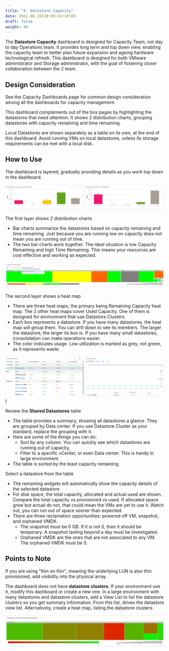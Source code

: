 ```yaml
---
title: "4. Datastore Capacity"
date: 2021-06-15T20:49:41+10:00
draft: false
weight: 40
---
```



The **Datastore Capacity** dashboard is designed for Capacity Team, not day to day Operations team. It provides long term and top down view, enabling the capacity team to better plan future expansion and ageing hardware technological refresh. This dashboard is designed for both VMware administrator and Storage administrator, with the goal of fostering closer collaboration between the 2 team.

## Design Consideration

See the Capacity Dashboards page for common design consideration among all the dashboards for capacity management. 

This dashboard complements out of the box pages by highlighting the datastores that need attention. It shows 2 distribution charts, grouping datastores with capacity remaining and time remaining. 

Local Datastores are shown separately as a table on its own, at the end of this dashboard. Avoid running VMs on local datastores, unless its storage requirements can be met with a local disk.

## How to Use

The dashboard is layered, gradually providing details as you work top down in the dashboard.

![](3.3.4-fig-1.png)
 
The first layer shows 2 distribution charts
- Bar charts summarize the datastores based on capacity remaining and time remaining. Just because you are running low on capacity does not mean you are running out of time. 
- The two bar charts work together. The ideal situation is low Capacity Remaining and high Time Remaining. This means your resources are cost effective and working as expected.

![](3.3.4-fig-2.png)
 
The second layer shows a heat map
- There are three heat maps, the primary being Remaining Capacity heat map. The 2 other heat maps cover Used Capacity. One of them is designed for environment that use Datastore Clusters
- Each box represents a datastore. If you have many datastores, the heat map will group them. You can drill down to see its members. The larger the datastore, the larger its box is. If you have many small datastores, consolidation can make operations easier.
- The color indicates usage. Low utilization is marked as grey, not green, as it represents waste.

![](3.3.4-fig-3.png))
 
Review the **Shared Datastores** table
- The table provides a summary, showing all datastores a glance. They are grouped by Data center. If you use Datastore Cluster as your standard, replace the grouping with it.
- Here are some of the things you can do: 
  - Sort by any column. You can quickly see which datastores are running out of capacity,
  - Filter to a specific vCenter, or even Data center. This is handy in large environment.
- The table is sorted by the least capacity remaining. 

Select a datastore from the table
- The remaining widgets will automatically show the capacity details of the selected datastore
- For disk space, the total capacity, allocated and actual used are shown. Compare the total capacity vs provisioned vs used. If allocated space grow but actual do not, that could mean the VMs are yet to use it. Watch out, you can run out of space sooner than expected.
- There are three reclamation opportunities: powered off VM, snapshot, and orphaned VMDK. 
  - The snapshot must be 0 GB. If it is not 0, then it should be temporary. A snapshot lasting beyond a day must be investigated. 
  - Orphaned VMDK are the ones that are not associated to any VM. The orphaned VMDK must be 0.

## Points to Note

If you are using "thin on thin", meaning the underlying LUN is also thin provisioned, add visibility into the physical array.

The dashboard does not have **datastore clusters**. If your environment use it, modify this dashboard or create a new one. In a large environment with many datastores and datastore clusters, add a View List to list the datastore clusters so you get summary information. From this list, drives the datastore view list. Alternatively, create a heat map, listing the datastore clusters. 

![](3.3.4-fig-4.png)
